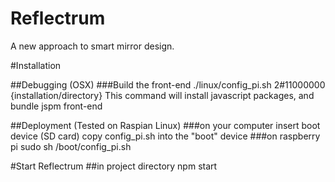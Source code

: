 # Reflectrum
A new approach to smart mirror design.

#Installation

##Debugging (OSX)
###Build the front-end
./linux/config_pi.sh 2#11000000 {installation/directory}
This command will install javascript packages, and bundle jspm front-end

##Deployment (Tested on Raspian Linux)
###on your computer
insert boot device (SD card) 
copy config_pi.sh into the "boot" device
###on raspberry pi
sudo sh /boot/config_pi.sh

#Start Reflectrum
##in project directory
npm start
